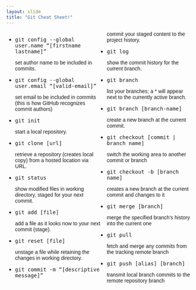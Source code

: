```yaml
---
layout: slide
title: "Git Cheat Sheet!"
---
```

<style>
    ul {
        text-decoration: none;
        columns: 2;
    }
    p {
        font-family: Arial, Helvetica, sans-serif;
    }
    .cmd {
        font-family: monospace;
    }
</style>
<ul>
    <li>
        <p class="cmd">git config --global user.name “[firstname lastname]”</p>
        <p class="desc">set author name to be included in commits.</p>
    </li>
    <li>
        <p class="cmd">git config --global user.email “[valid-email]”</p>
        <p class="desc">set email to be included in commits (this is how GitHub recognizes commit authors)</p>
    </li>
    <li>
        <p class="cmd">git init</p>
        <p class="desc">start a local repository.</p>
    </li>
    <li>
        <p class="cmd">git clone [url]</p>
        <p class="desc">retrieve a repository (creates local copy) from a hosted location via URL.</p>
    </li>
    <li>
        <p class="cmd">git status</p>
        <p class="desc">show modified files in working directory, staged for your next commit.</p>
    </li>
    <li>
        <p class="cmd">git add [file]</p>
        <p class="desc">add a file as it looks now to your next commit (stage).</p>
    </li>
    <li>
        <p class="cmd">git reset [file]</p>
        <p class="desc">unstage a file while retaining the changes in working directory.</p>
    </li>
    <li>
        <p class="cmd">git commit -m “[descriptive message]”</p>
        <p class="desc">commit your staged content to the project history.</p>
    </li>
    <li>
        <p class="cmd">git log</p>
        <p class="desc">show the commit history for the current branch.</p>
    </li>
    <li>
        <p class="cmd">git branch</p>
        <p class="desc">list your branches; a * will appear next to the currently active branch.</p>
    </li>
    <li>
        <p class="cmd">git branch [branch-name]</p>
        <p class="desc">create a new branch at the current commit.</p>
    </li>
    <li>
        <p class="cmd">git checkout [commit | branch name]</p>
        <p class="desc">switch the working area to another commit or branch</p>
    </li>
    <li>
        <p class="cmd">git checkout -b [branch name]</p>
        <p class="desc">creates a new branch at the current commit and changes to it</p>
    </li>
    <li>
        <p class="cmd">git merge [branch]</p>
        <p class="desc">merge the specified branch’s history into the current one</p>
    </li>
    <li>
        <p class="cmd">git pull</p>
        <p class="desc">fetch and merge any commits from the tracking remote branch</p>
    </li>
    <li>
        <p class="cmd">git push [alias] [branch]</p>
        <p class="desc">transmit local branch commits to the remote repository branch</p>
    </li>
</ul>